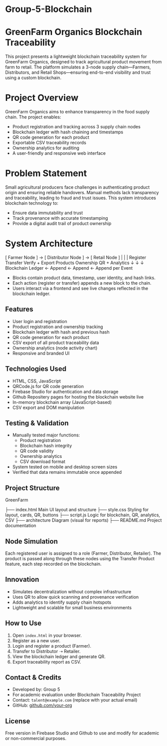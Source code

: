 # Group-5-Blockchain

# GreenFarm Organics Blockchain Traceability

This project presents a lightweight blockchain traceability system for GreenFarm Organics, designed to track agricultural product movement from farm to retail. The platform simulates a 3-node supply chain—Farmers, Distributors, and Retail Shops—ensuring end-to-end visibility and trust using a custom blockchain.

# Project Overview

GreenFarm Organics aims to enhance transparency in the food supply chain. The project enables:
- Product registration and tracking across 3 supply chain nodes
- Blockchain ledger with hash chaining and timestamps
- QR code generation for each product
- Exportable CSV traceability records
- Ownership analytics for auditing
- A user-friendly and responsive web interface

# Problem Statement

Small agricultural producers face challenges in authenticating product origin and ensuring reliable handovers. Manual methods lack transparency and traceability, leading to fraud and trust issues. This system introduces blockchain technology to:
- Ensure data immutability and trust
- Track provenance with accurate timestamping
- Provide a digital audit trail of product ownership

# System Architecture

[ Farmer Node ] → [ Distributor Node ] → [ Retail Node ]
| | |
Register Transfer Verify + Export
Products Ownership QR + Analytics
↓ ↓ ↓
Blockchain Ledger ← Append ← Append ← Append per Event

- Blocks contain product data, timestamp, user identity, and hash links.
- Each action (register or transfer) appends a new block to the chain.
- Users interact via a frontend and see live changes reflected in the blockchain ledger.

## Features

- User login and registration
- Product registration and ownership tracking
- Blockchain ledger with hash and previous hash
- QR code generation for each product
- CSV export of all product traceability data
- Ownership analytics (node activity chart)
- Responsive and branded UI

## Technologies Used

- HTML, CSS, JavaScript
- QRCode.js for QR code generation
- Firebase Studio for authentication and data storage
- Github Repositery pages for hosting the blockchain website live
- In-memory blockchain array (JavaScript-based)
- CSV export and DOM manipulation

## Testing & Validation

- Manually tested major functions:
  - Product registration
  - Blockchain hash integrity
  - QR code validity
  - Ownership analytics
  - CSV download format
- System tested on mobile and desktop screen sizes
- Verified that data remains immutable once appended

## Project Structure

GreenFarm

├── index.html Main UI layout and structure
├── style.css Styling for layout, cards, QR, buttons
├── script.js Logic for blockchain, QR, analytics, CSV
├── architecture Diagram (visual for reports)
├── README.md Project documentation


## Node Simulation

Each registered user is assigned to a role (Farmer, Distributor, Retailer). The product is passed along through these nodes using the Transfer Product feature, each step recorded on the blockchain.

## Innovation

- Simulates decentralization without complex infrastructure
- Uses QR to allow quick scanning and provenance verification
- Adds analytics to identify supply chain hotspots
- Lightweight and scalable for small business environments

## How to Use

1. Open `index.html` in your browser.
2. Register as a new user.
3. Login and register a product (Farmer).
4. Transfer to Distributor ➝ Retailer.
5. View the blockchain ledger and generate QR.
6. Export traceability report as CSV.

##  Contact & Credits

- Developed by: Group 5
- For academic evaluation under Blockchain Traceability Project 
- Contact: `talent@example.com` (replace with your actual email)
- GitHub: [github.com/your-org](https://github.com/your-org)

## License

 Free version in Firebase Studio and Github to use and modify for academic or non-commercial purposes.
